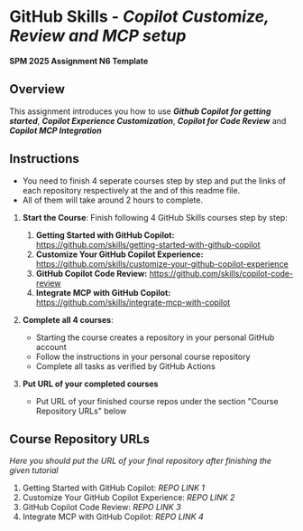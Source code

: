 # GitHub Skills - _Copilot Customize, Review and MCP setup_

**SPM 2025 Assignment N6 Template**

## Overview

This assignment introduces you how to use **_Github Copilot for getting started_**, **_Copilot Experience Customization_**, **_Copilot for Code Review_** and **_Copilot MCP Integration_**

## Instructions

* You need to finish 4 seperate courses step by step and put the links of each repository respectively at the and of this readme file.
* All of them will take around 2 hours to complete.

1. **Start the Course**: Finish following 4 GitHub Skills courses step by step:
   1. **Getting Started with GitHub Copilot:** https://github.com/skills/getting-started-with-github-copilot
   2. **Customize Your GitHub Copilot Experience:** https://github.com/skills/customize-your-github-copilot-experience
   3. **GitHub Copilot Code Review:**  https://github.com/skills/copilot-code-review
   4. **Integrate MCP with GitHub Copilot:** https://github.com/skills/integrate-mcp-with-copilot

2. **Complete all 4 courses**: 
   - Starting the course creates a repository in your personal GitHub account
   - Follow the instructions in your personal course repository
   - Complete all tasks as verified by GitHub Actions

3. **Put URL of your completed courses**
   - Put URL of your finished course repos under the section "Course Repository URLs" below

## Course Repository URLs

_Here you should put the URL of your final repository after finishing the given tutorial_

1. Getting Started with GitHub Copilot: _REPO LINK 1_
2. Customize Your GitHub Copilot Experience: _REPO LINK 2_
3. GitHub Copilot Code Review:  _REPO LINK 3_
4. Integrate MCP with GitHub Copilot: _REPO LINK 4_


